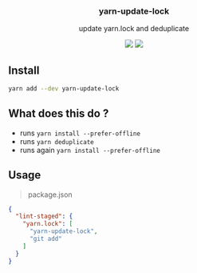 <h3 align="center">
  yarn-update-lock
</h3>

<p align="center">
  update yarn.lock and deduplicate
</p>

<p align="center">
  <a href="https://npmjs.org/package/yarn-update-lock"><img src="https://img.shields.io/npm/v/yarn-update-lock.svg?style=flat-square"></a>
  <a href="https://david-dm.org/christophehurpeau/yarn-update-lock"><img src="https://david-dm.org/christophehurpeau/yarn-update-lock.svg?style=flat-square"></a>
</p>

## Install

```bash
yarn add --dev yarn-update-lock
```

## What does this do ?

- runs `yarn install --prefer-offline`
- runs `yarn deduplicate`
- runs again `yarn install --prefer-offline`

## Usage

> package.json
```json
{
  "lint-staged": {
    "yarn.lock": [
      "yarn-update-lock",
      "git add"
    ]
  }
}
```

